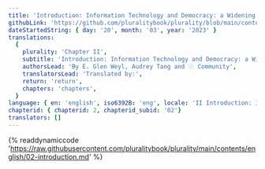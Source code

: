 ```yaml
---
title: 'Introduction: Information Technology and Democracy: a Widening Gulf'
githubLink: 'https://github.com/pluralitybook/plurality/blob/main/contents/english/02-introduction.md'
dateStartedString: { day: '20', month: '03', year: '2023' }
translations:
  {
    plurality: 'Chapter II',
    subtitle: 'Introduction: Information Technology and Democracy: a Widening Gulf',
    authorsLead: 'By E. Glen Weyl, Audrey Tang and ⿻ Community',
    translatorsLead: 'Translated by:',
    return: 'return',
    chapters: 'chapters',
  }
language: { en: 'english', iso6392B: 'eng', locale: 'II Introduction: Information Technology and Democracy: a Widening Gulf' }
chapterid: { chapterid: 2, chapterid_subid: '02'}
translators: []
---
```

{% readdynamiccode 'https://raw.githubusercontent.com/pluralitybook/plurality/main/contents/english/02-introduction.md' %}